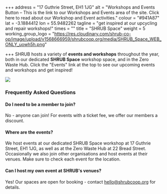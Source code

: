 +++
address = "17 Guthrie Street, EH1 1JG"
alt = "Workshops and Events Button – This is the link to our Workshops and Events area of the site. Click here to read about our Workshop and Event activities."
colour = "#941A87"
lat = -3.1884412
lon = 55.9482262
tagline = "get inspired at our upcycling and repair workshops!"
times = ""
title = "SHRUB Space"
weight = 5
working_group_logo = "https://res.cloudinary.com/shrub-co-op/image/upload/v1568666959/shrubcoop.org/media/SHRUB_Space_WEB_ONLY_uowh5h.png"

+++
SHRUB hosts a variety of **events and workshops** throughout the year, both in our dedicated **SHRUB Space** workshop space, and in the Zero Waste Hub. Click the "Events" link at the top to see our upcoming events and workshops and get inspired!

![](https://res.cloudinary.com/shrub-co-op/image/upload/v1568760703/shrubcoop.org/media/shrub_space_website_btes2l.png)

### Frequently Asked Questions

#### Do I need to be a member to join?

No - anyone can join! For events with a ticket fee, we offer our members a discount.

#### Where are the events?

We host events at our dedicated SHRUB Space workshop at 17 Guthrie Street, EH1 1JG, as well as at the Zero Waste Hub at 22 Bread Street. Occasionally we also join other organisations and host events at their venues. Make sure to check each event for the location.

#### Can I host my own event at SHRUB's venues?

Yes! Our spaces are open for booking - contact [hello@shrubcoop.org](mailto:hello@shrubcoop.org) for details.
